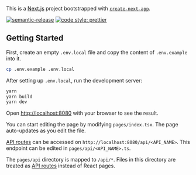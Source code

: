 This is a [Next.js](https://nextjs.org/) project bootstrapped
with [`create-next-app`](https://github.com/vercel/next.js/tree/canary/packages/create-next-app).

[![semantic-release](https://img.shields.io/badge/%20%20%F0%9F%93%A6%F0%9F%9A%80-semantic--release-e10079.svg)](https://github.com/semantic-release/semantic-release)
[![code style: prettier](https://img.shields.io/badge/code_style-prettier-ff69b4.svg?style=flat-square)](https://github.com/prettier/prettier)

## Getting Started

First, create an empty `.env.local` file and copy the content of `.env.example` into it.

```bash
cp .env.example .env.local
```

After setting up `.env.local`, run the development server:

```bash
yarn
yarn build
yarn dev
```

Open [http://localhost:8080](http://localhost:8080) with your browser to see the result.

You can start editing the page by modifying `pages/index.tsx`. The page auto-updates as you edit the file.

[API routes](https://nextjs.org/docs/api-routes/introduction) can be accessed
on `http://localhost:8080/api/<API_NAME>`. This endpoint can be edited
in `pages/api/<API_NAME>.ts`.

The `pages/api` directory is mapped to `/api/*`. Files in this directory are treated
as [API routes](https://nextjs.org/docs/api-routes/introduction) instead of React pages.
